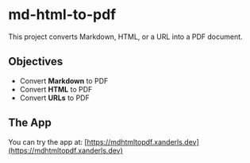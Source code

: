 # md-html-to-pdf

This project converts Markdown, HTML, or a URL into a PDF document.

## Objectives

- Convert **Markdown** to PDF  
- Convert **HTML** to PDF  
- Convert **URLs** to PDF

## The App

You can try the app at: [https://mdhtmltopdf.xanderls.dev](https://mdhtmltopdf.xanderls.dev)
